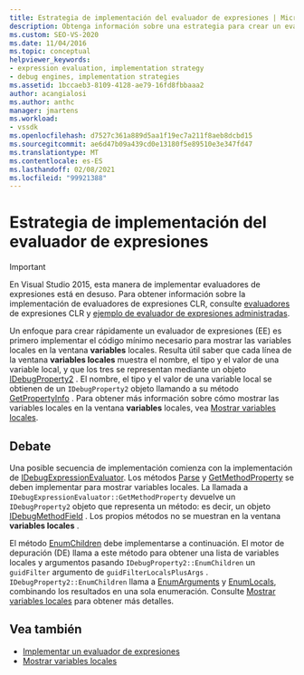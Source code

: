 ```yaml
---
title: Estrategia de implementación del evaluador de expresiones | Microsoft Docs
description: Obtenga información sobre una estrategia para crear un evaluador de expresiones implementando primero el código para mostrar las variables locales en la ventana variables locales.
ms.custom: SEO-VS-2020
ms.date: 11/04/2016
ms.topic: conceptual
helpviewer_keywords:
- expression evaluation, implementation strategy
- debug engines, implementation strategies
ms.assetid: 1bccaeb3-8109-4128-ae79-16fd8fbbaaa2
author: acangialosi
ms.author: anthc
manager: jmartens
ms.workload:
- vssdk
ms.openlocfilehash: d7527c361a889d5aa1f19ec7a211f8aeb8dcbd15
ms.sourcegitcommit: ae6d47b09a439cd0e13180f5e89510e3e347fd47
ms.translationtype: MT
ms.contentlocale: es-ES
ms.lasthandoff: 02/08/2021
ms.locfileid: "99921388"
---
```

# <a name="expression-evaluator-implementation-strategy"></a>Estrategia de implementación del evaluador de expresiones
> [!IMPORTANT]
> En Visual Studio 2015, esta manera de implementar evaluadores de expresiones está en desuso. Para obtener información sobre la implementación de evaluadores de expresiones CLR, consulte [evaluadores](https://github.com/Microsoft/ConcordExtensibilitySamples/wiki/CLR-Expression-Evaluators) de expresiones CLR y [ejemplo de evaluador de expresiones administradas](https://github.com/Microsoft/ConcordExtensibilitySamples/wiki/Managed-Expression-Evaluator-Sample).

 Un enfoque para crear rápidamente un evaluador de expresiones (EE) es primero implementar el código mínimo necesario para mostrar las variables locales en la ventana **variables** locales. Resulta útil saber que cada línea de la ventana **variables locales** muestra el nombre, el tipo y el valor de una variable local, y que los tres se representan mediante un objeto [IDebugProperty2](../../extensibility/debugger/reference/idebugproperty2.md) . El nombre, el tipo y el valor de una variable local se obtienen de un `IDebugProperty2` objeto llamando a su método [GetPropertyInfo](../../extensibility/debugger/reference/idebugproperty2-getpropertyinfo.md) . Para obtener más información sobre cómo mostrar las variables locales en la ventana **variables** locales, vea [Mostrar variables locales](../../extensibility/debugger/displaying-locals.md).

## <a name="discussion"></a>Debate
 Una posible secuencia de implementación comienza con la implementación de [IDebugExpressionEvaluator](../../extensibility/debugger/reference/idebugexpressionevaluator.md). Los métodos [Parse](../../extensibility/debugger/reference/idebugexpressionevaluator-parse.md) y [GetMethodProperty](../../extensibility/debugger/reference/idebugexpressionevaluator-getmethodproperty.md) se deben implementar para mostrar variables locales. La llamada a `IDebugExpressionEvaluator::GetMethodProperty` devuelve un `IDebugProperty2` objeto que representa un método: es decir, un objeto [IDebugMethodField](../../extensibility/debugger/reference/idebugmethodfield.md) . Los propios métodos no se muestran en la ventana **variables locales** .

 El método [EnumChildren](../../extensibility/debugger/reference/idebugproperty2-enumchildren.md) debe implementarse a continuación. El motor de depuración (DE) llama a este método para obtener una lista de variables locales y argumentos pasando `IDebugProperty2::EnumChildren` un `guidFilter` argumento de `guidFilterLocalsPlusArgs` . `IDebugProperty2::EnumChildren` llama a [EnumArguments](../../extensibility/debugger/reference/idebugmethodfield-enumarguments.md) y [EnumLocals](../../extensibility/debugger/reference/idebugmethodfield-enumlocals.md), combinando los resultados en una sola enumeración. Consulte [Mostrar variables locales](../../extensibility/debugger/displaying-locals.md) para obtener más detalles.

## <a name="see-also"></a>Vea también
- [Implementar un evaluador de expresiones](../../extensibility/debugger/implementing-an-expression-evaluator.md)
- [Mostrar variables locales](../../extensibility/debugger/displaying-locals.md)
